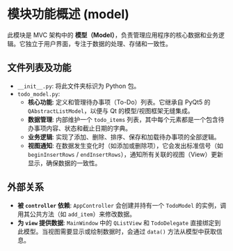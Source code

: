 # 模块功能概述 (model)

此模块是 MVC 架构中的 **模型（Model）**，负责管理应用程序的核心数据和业务逻辑。它独立于用户界面，专注于数据的处理、存储和一致性。

## 文件列表及功能

-   `__init__.py`: 将此文件夹标识为 Python 包。
-   `todo_model.py`:
    -   **核心功能**: 定义和管理待办事项（To-Do）列表。它继承自 PyQt5 的 `QAbstractListModel`，以便与 Qt 的模型/视图框架无缝集成。
    -   **数据管理**: 内部维护一个 `todo_items` 列表，其中每个元素都是一个包含待办事项内容、状态和截止日期的字典。
    -   **业务逻辑**: 实现了添加、删除、排序、保存和加载待办事项的全部逻辑。
    -   **视图通知**: 在数据发生变化时（如添加或删除项），它会发出标准信号（如 `beginInsertRows` / `endInsertRows`），通知所有关联的视图（View）更新显示，确保数据的一致性。

## 外部关系

-   **被 `controller` 依赖**: `AppController` 会创建并持有一个 `TodoModel` 的实例，调用其公共方法（如 `add_item`）来修改数据。
-   **为 `view` 提供数据**: `MainWindow` 中的 `QListView` 和 `TodoDelegate` 直接绑定到此模型。当视图需要显示或绘制数据时，会通过 `data()` 方法从模型中获取信息。 